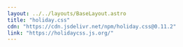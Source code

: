 ```yaml
---
layout: ../../layouts/BaseLayout.astro
title: "holiday.css"
cdn: "https://cdn.jsdelivr.net/npm/holiday.css@0.11.2"
link: "https://holidaycss.js.org/"
---
```


